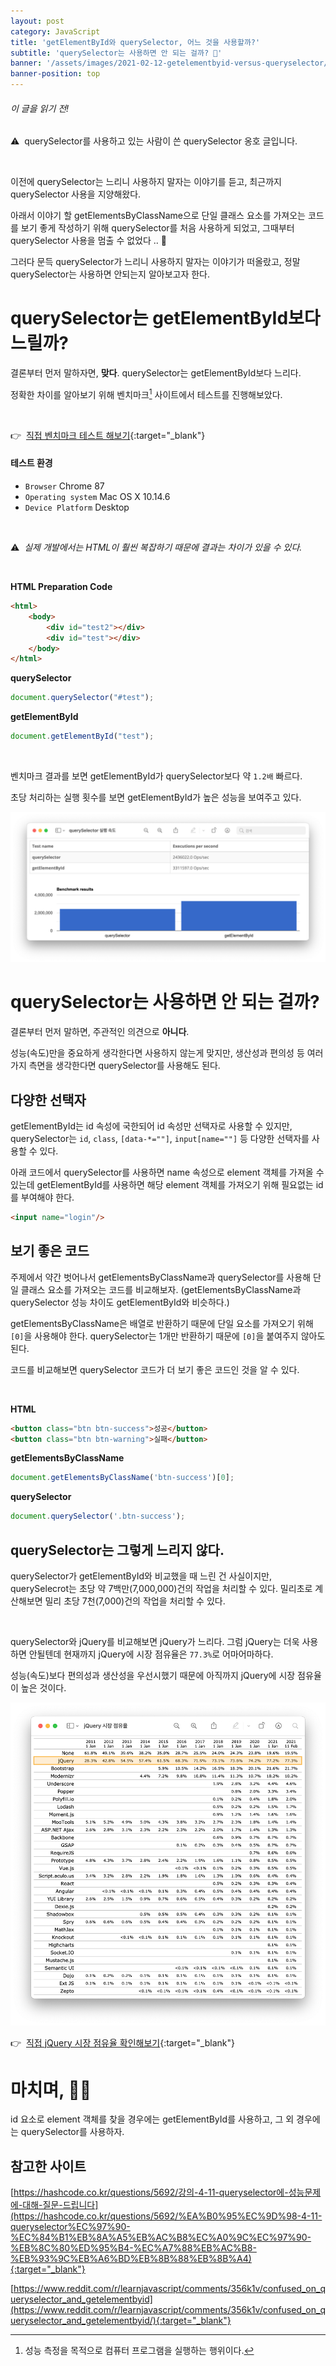 ```yaml
---
layout: post
category: JavaScript
title: 'getElementById와 querySelector, 어느 것을 사용할까?'
subtitle: 'querySelector는 사용하면 안 되는 걸까? 💁'
banner: '/assets/images/2021-02-12-getelementbyid-versus-queryselector/banner.jpeg'
banner-position: top
---
```


###### 이 글을 읽기 전!

⚠️&nbsp; querySelector를 사용하고 있는 사람이 쓴 querySelector 옹호 글입니다.

<br>

이전에 querySelector는 느리니 사용하지 말자는 이야기를 듣고, 최근까지 querySelector 사용을 지양해왔다.

아래서 이야기 할 getElementsByClassName으로 단일 클래스 요소를 가져오는 코드를 보기 좋게 작성하기 위해 querySelector를 처음 사용하게 되었고, 그때부터 querySelector 사용을 멈출 수 없었다 .. 🥰

그러다 문득 querySelector가 느리니 사용하지 말자는 이야기가 떠올랐고, 정말 querySelector는 사용하면 안되는지 알아보고자 한다.

[comment]: <> (# getElementById와 querySelector 차이)

# querySelector는 getElementById보다 느릴까?

결론부터 먼저 말하자면, **맞다**. 
querySelector는 getElementById보다 느리다. 

정확한 차이를 알아보기 위해 벤치마크[^1] 사이트에서 테스트를 진행해보았다. 

<br>

👉&nbsp; [직접 벤치마크 테스트 해보기](https://www.measurethat.net/Benchmarks/ShowResult/149680){:target="_blank"}

####  테스트 환경

- `Browser` Chrome 87
- `Operating system` Mac OS X 10.14.6
- `Device Platform` Desktop

<br>

⚠️&nbsp; *실제 개발에서는 HTML이 훨씬 복잡하기 때문에 결과는 차이가 있을 수 있다.*

<br>

**HTML Preparation Code**
```html
<html>
    <body>
        <div id="test2"></div>
        <div id="test"></div>
    </body>
</html>
```

**querySelector**

```javascript
document.querySelector("#test");
```

**getElementById**

```javascript
document.getElementById("test");
```

<br>

벤치마크 결과를 보면 getElementById가 querySelector보다 약 `1.2배` 빠르다.

초당 처리하는 실행 횟수를 보면 getElementById가 높은 성능을 보여주고 있다.  

![querySelector 실행 속도](/assets/images/2021-02-12-getelementbyid-versus-queryselector/01-queryselector-run-time.png)

# querySelector는 사용하면 안 되는 걸까?

결론부터 먼저 말하면, 주관적인 의견으로 **아니다**.

성능(속도)만을 중요하게 생각한다면 사용하지 않는게 맞지만, 생산성과 편의성 등 여러가지 측면을 생각한다면 querySelector를 사용해도 된다.

## 다양한 선택자

getElementById는 id 속성에 국한되어 id 속성만 선택자로 사용할 수 있지만, querySelector는 `id`, `class`, `[data-*=""]`, `input[name=""]` 등 다양한 선택자를 사용할 수 있다.

아래 코드에서 querySelector를 사용하면 name 속성으로 element 객체를 가져올 수 있는데 getElementById를 사용하면 해당 element 객체를 가져오기 위해 필요없는 id를 부여해야 한다.

```html
<input name="login"/>
```

## 보기 좋은 코드

주제에서 약간 벗어나서 getElementsByClassName과 querySelector를 사용해 단일 클래스 요소를 가져오는 코드를 비교해보자. 
(getElementsByClassName과 querySelector 성능 차이도 getElementById와 비슷하다.)

getElementsByClassName은 배열로 반환하기 때문에 단일 요소를 가져오기 위해 `[0]`을 사용해야 한다. querySelector는 1개만 반환하기 때문에 `[0]`을 붙여주지 않아도 된다.

코드를 비교해보면 querySelector 코드가 더 보기 좋은 코드인 것을 알 수 있다.

<br>

**HTML**

```html
<button class="btn btn-success">성공</button>
<button class="btn btn-warning">실패</button>
```

**getElementsByClassName**

```javascript
document.getElementsByClassName('btn-success')[0];
```

**querySelector**

```javascript
document.querySelector('.btn-success');
```

## querySelector는 그렇게 느리지 않다.

querySelector가 getElementById와 비교했을 때 느린 건 사실이지만, querySelecrot는 초당 약 7백만(7,000,000)건의 작업을 처리할 수 있다. 
밀리초로 계산해보면 밀리 초당 7천(7,000)건의 작업을 처리할 수 있다. 

<br> 

querySelector와 jQuery를 비교해보면 jQuery가 느리다. 그럼 jQuery는 더욱 사용하면 안될텐데 현재까지 jQuery에 시장 점유율은 `77.3%`로 어마어마하다. 

성능(속도)보다 편의성과 생산성을 우선시했기 때문에 아직까지 jQuery에 시장 점유율이 높은 것이다. 

![jQuery 시장 점유율](/assets/images/2021-02-12-getelementbyid-versus-queryselector/02-market-share-of-jquery.png)

👉&nbsp; [직접 jQuery 시장 점유율 확인해보기](https://w3techs.com/technologies/history_overview/javascript_library/all/y){:target="_blank"}

# 마치며, 🙇🏻

id 요소로 element 객체를 찾을 경우에는 getElementById를 사용하고, 그 외 경우에는 querySelector를 사용하자.

## 참고한 사이트

[https://hashcode.co.kr/questions/5692/강의-4-11-queryselector에-성능문제에-대해-질문-드립니다](https://hashcode.co.kr/questions/5692/%EA%B0%95%EC%9D%98-4-11-queryselector%EC%97%90-%EC%84%B1%EB%8A%A5%EB%AC%B8%EC%A0%9C%EC%97%90-%EB%8C%80%ED%95%B4-%EC%A7%88%EB%AC%B8-%EB%93%9C%EB%A6%BD%EB%8B%88%EB%8B%A4){:target="_blank"}

[https://www.reddit.com/r/learnjavascript/comments/356k1v/confused_on_queryselector_and_getelementbyid](https://www.reddit.com/r/learnjavascript/comments/356k1v/confused_on_queryselector_and_getelementbyid/){:target="_blank"}

[^1]: 성능 측정을 목적으로 컴퓨터 프로그램을 실행하는 행위이다.